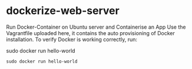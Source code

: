 # dockerize-web-server
Run Docker-Container on Ubuntu server and Containerise an App
Use the Vagrantfile uploaded here, it contains the auto provisioning of Docker installation. To verify Docker is working correctly, run:

sudo docker run hello-world

```
sudo docker run hello-world
 
```
